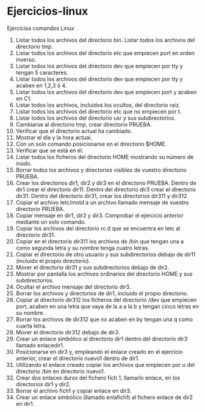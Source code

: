 # Ejercicios-linux
Ejercicios comandos Linux 
1. Listar todos los archivos del directorio bin. 
Listar todos los archivos del directorio tmp. 
3. Listar todos los archivos del directorio etc que empiecen port en orden 
inverso. 
4. Listar todos los archivos del directorio dev que empiecen por tty y tengan 5 
caracteres. 
5. Listar todos los archivos del directorio dev que empiecen por tty y acaben en 
1,2,3 ó 4. 
6. Listar todos los archivos del directorio dev que empiecen port y acaben en 
C1. 
7. Listar todos los archivos, incluidos los ocultos, del directorio raíz. 
8. Listar todos los archivos del directorio etc que no empiecen por t. 
9. Listar todos los archivos del directorio usr y sus subdirectorios. 
10. Cambiarse al directorio tmp, crear directorio PRUEBA. 
11. Verificar que el directorio actual ha cambiado. 
12. Mostrar el día y la hora actual. 
13. Con un solo comando posicionarse en el directorio $HOME. 
14. Verificar que se está en él. 
15. Listar todos los ficheros del directorio HOME mostrando su número de inodo. 
16. Borrar todos los archivos y directorios visibles de vuestro directorio PRUEBA. 
17. Crear los directorios dir1, dir2 y dir3 en el directorio PRUEBA. Dentro de dir1 
crear el directorio dir11. Dentro del directorio dir3 crear el directorio dir31. Dentro del directorio dir31, crear los directorios dir311 y dir312. 
18. Copiar el archivo letc/motd a un archivo llamado mensaje de vuestro 
directorio PRUEBA. 
19. Copiar mensaje en dir1, dir2 y dir3. 
Comprobar el ejercicio anterior mediante un solo comando. 
20. Copiar los archivos del directorio rc.d que se encuentra en letc al directorio 
dir31. 
21. Copiar en el directorio dir311 los archivos de /bin que tengan una a como 
segunda letra y su nombre tenga cuatro letras. 
22. Copiar el directorio de otro usuario y sus subdirectorios debajo de dir11 
(incluido el propio directorio). 
23. Mover el directorio dir31 y sus subdirectorios debajo de dir2. 
24. Mostrar por pantalla los archivos ordinarios del directorio HOME y sus 
subdirectorios. 
25. Ocultar el archivo mensaje del directorio dir3. 
26. Borrar los archivos y directorios de dir1, incluido el propio directorio. 
27. Copiar al directorio dir312 los ficheros del directorio /dev que empiecen port, 
acaben en una letra que vaya de la a a la b y tengan cinco letras en su nombre. 
28. Borrar los archivos de dir312 que no acaben en by tengan una q como cuarta 
letra. 
29. Mover el directorio dir312 debajo de dir3. 
30. Crear un enlace simbólico al directorio dir1 dentro del directorio dir3 llamado 
enlacedir1. 
31. Posicionarse en dir3 y, empleando el enlace creado en el ejercicio anterior, 
crear el directorio nuevo1 dentro de dir1. 
32. Utilizando el enlace creado copiar los archivos que empiecen por u del 
directorio /bin en directorio nuevo1. 
33. Crear dos enlaces duros del fichero fich 1, llamarlo enlace, en los directorios 
dir1 y dir2. 
34. Borrar el archivo fich1 y copiar enlace en dir3. 
35. Crear un enlace simbólico (llamado enlafich1) al fichero enlace de dir2 en 
dir1. 

